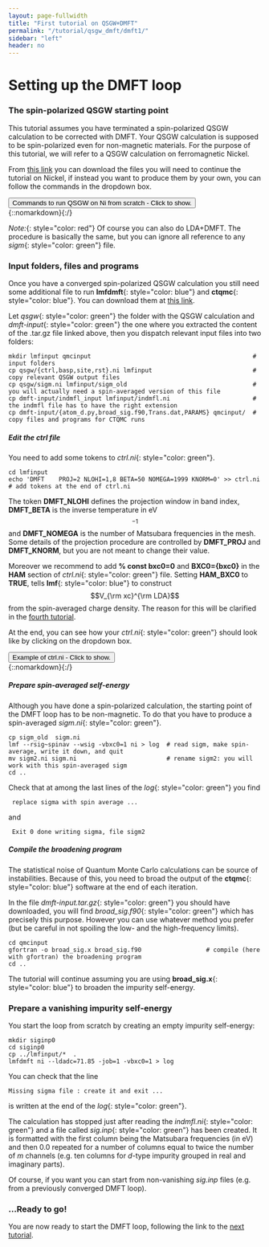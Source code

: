 ```yaml
---
layout: page-fullwidth
title: "First tutorial on QSGW+DMFT"
permalink: "/tutorial/qsgw_dmft/dmft1/"
sidebar: "left"
header: no
---
```


# Setting up the DMFT loop

### The spin-polarized QSGW starting point 

This tutorial assumes you have terminated a spin-polarized QSGW calculation to be corrected with DMFT. Your QSGW calculation is supposed to be spin-polarized even for non-magnetic materials. For the purpose of this tutorial, we will refer to a QSGW calculation on ferromagnetic Nickel.

From [this link](https://lordcephei.github.io/assets/download/inputfiles/qsgw_ni.tar.gz) you can download the files you will need to continue the tutorial on Nickel, if instead you want to produce them by your own, you can follow the commands in the dropdown box.

<div onclick="elm = document.getElementById('qsgw_ni'); if(elm.style.display == 'none') elm.style.display = 'block'; else elm.style.display = 'none';"><button type="button" class="button tiny radius">Commands to run QSGW on Ni from scratch - Click to show.</button></div>
{::nomarkdown}<div style="display:none;margin:0px 25px 0px 25px;"id="qsgw_ni">{:/}

The file *init.ni*{: style="color: green"} to start from scratch is: 

```
LATTICE
   SPCGRP=225
   A=3.524 UNITS=A
SITE
   ATOM=Ni X=0 0 0
SPEC
   ATOM=Ni MMOM=0.0 0.0 0.6
```

To run a full QSGW calculation follow the commands below:

```
blm ni --gw --wsitex --mag --nit=20 --nk=12 --nkgw=8 --gmax=8.7     # see LMF tutorial for details on these flags. --mag set up for spin-polarized calculations
mv actrl.ni ctrl.ni                                              
lmfa ni                                                             # Starting guess is the atomic density
mv basp0.ni basp.ni
lmf ni                                                              # Spin-polarized DFT calculation. At convergence mmom = 0.59
lmfgwd ni  --jobgw=-1                                               # GWinput
lmgwsc --wt --code2 --sym -maxit=20 --metal --getsigp --tol=2e-5 ni # actual QSGW loop
```
The value of the parameters are a pretty low on purpose to run a QSGW loop in a reasonable time. We recommend to run the last step on a parallel machine (use the **\-\-openmp**{: style="color: blue"} or the **\-\-mpi**{: style="color: blue"} flag). 

{::nomarkdown}</div>{:/}

*Note:*{: style="color: red"} Of course you can also do LDA+DMFT. The procedure is basically the same, but you can ignore all reference to any *sigm*{: style="color: green"} file.

### Input folders, files and programs

Once you have a converged spin-polarized QSGW calculation you still need some additional file to run **lmfdmft**{: style="color: blue"} and **ctqmc**{: style="color: blue"}. You can download them at [this link](https://lordcephei.github.io/assets/download/inputfiles/dmft-input.tar.gz).

Let *qsgw*{: style="color: green"} the folder with the QSGW calculation and *dmft-input*{: style="color: green"} the one where you extracted the content of the .tar.gz file linked above, then you dispatch relevant input files into two folders:

```
mkdir lmfinput qmcinput                                             # input folders
cp qsgw/{ctrl,basp,site,rst}.ni lmfinput                            # copy relevant QSGW output files
cp qsgw/sigm.ni lmfinput/sigm_old                                   # you will actually need a spin-averaged version of this file
cp dmft-input/indmfl_input lmfinput/indmfl.ni                       # the indmfl file has to have the right extension 
cp dmft-input/{atom_d.py,broad_sig.f90,Trans.dat,PARAMS} qmcinput/  # copy files and programs for CTQMC runs
```

##### **Edit the ctrl file** 
You need to add some tokens to *ctrl.ni*{: style="color: green"}. 

```
cd lmfinput
echo 'DMFT    PROJ=2 NLOHI=1,8 BETA=50 NOMEGA=1999 KNORM=0' >> ctrl.ni  # add tokens at the end of ctrl.ni
```

The token **DMFT_NLOHI** defines the projection window in band index, **DMFT_BETA** is the inverse temperature in eV$$^{-1}$$ and **DMFT_NOMEGA** is the number of Matsubara frequencies in the mesh. Some details of the projection procedure are controlled by **DMFT_PROJ** and **DMFT_KNORM**, but you are not meant to change their value.

Moreover we recommend to add **% const bxc0=0** and **BXC0={bxc0}** in the **HAM** section of *ctrl.ni*{: style="color: green"} file. Setting **HAM_BXC0** to **TRUE**, tells **lmf**{: style="color: blue"} to construct $$V_{\rm xc}^{\rm LDA}$$ from the spin-averaged charge density. The reason for this will be clarified in the [fourth tutorial](https://lordcephei.github.io/tutorial/qsgw_dmft/dmft4).

At the end, you can see how your *ctrl.ni*{: style="color: green"} should look like by clicking on the dropdown box.
<div onclick="elm = document.getElementById('ctrl-4dmft'); if(elm.style.display == 'none') elm.style.display = 'block'; else elm.style.display = 'none';"><button type="button" class="button tiny radius">Example of ctrl.ni - Click to show.</button></div>
{::nomarkdown}<div style="display:none;margin:0px 25px 0px 25px;"id="ctrl-4dmft">{:/}

```
# Autogenerated from init.ni using:
# blm ni --gw --wsitex --mag --nit=20 --nk=12 --nkgw=8 --gmax=8.7

# Variables entering into expressions parsed by input
% const nit=20
% const met=5
% const nsp=2 so=0
% const lxcf=2 lxcf1=0 lxcf2=0     # for PBE use: lxcf=0 lxcf1=101 lxcf2=130
% const pwmode=0 pwemax=3          # Use pwmode=1 or 11 to add APWs
% const sig=12 gwemax=2 gcutb=3.3 gcutx=2.7  # GW-specific
% const nkabc=12 nkgw=8 gmax=8.7
% const bxc0=0

VERS  LM:7 FP:7 # ASA:7
IO    SHOW=f HELP=f IACTIV=f VERBOS=35,35  OUTPUT=*
EXPRESS
# Lattice vectors and site positions
  file=   site

# Basis set
  gmax=   {gmax}                   # PW cutoff for charge density
  autobas[pnu=1 loc=1 lmto=5 mto=4 gw=1 pfloat=2]

# Self-consistency
  nit=    {nit}                    # Maximum number of iterations
  mix=    B2,b=.3,k=7              # Charge density mixing parameters
  conv=   1e-5                     # Convergence tolerance (energy)
  convc=  3e-5                     # tolerance in RMS (output-input) density

# Brillouin zone
  nkabc=  {nkabc}                  # 1 to 3 values.  Use n1<0 => |n1| ~ total number
  metal=  {met}                    # Management of k-point integration weights in metals

# Potential
  nspin=  {nsp}                    # 2 for spin polarized calculations
  so=     {so}                     # 1 turns on spin-orbit coupling
  xcfun=  {lxcf},{lxcf1},{lxcf2}   # set lxcf=0 for libxc functionals

#SYMGRP i r4x r3d
HAM
      PWMODE={pwmode} PWEMIN=0 PWEMAX={pwemax}  # For APW addition to basis
      FORCES={so==0} ELIND=-0.7 
      RDSIG={sig} SIGP[EMAX={gwemax}]  # Add self-energy to LDA
      BXC0={bxc0}
GW    NKABC={nkgw} GCUTB={gcutb} GCUTX={gcutx} DELRE=.01 .1 
      GSMEAR=0.003 PBTOL=1e-3
SPEC 
  ATOM=Ni         Z= 28  R= 2.354453  LMX=3  LMXA=4  MMOM=0 0 0.6
DMFT    PROJ=2 NLOHI=1,8 BETA=50 NOMEGA=1999 KNORM=0
```
{::nomarkdown}</div>{:/}

#####  **Prepare spin-averaged self-energy**
Although you have done a spin-polarized calculation, the starting point of the DMFT loop has to be non-magnetic. To do that you have to produce a spin-averaged *sigm.ni*{: style="color: green"}. 

```
cp sigm_old  sigm.ni
lmf --rsig~spinav --wsig -vbxc0=1 ni > log  # read sigm, make spin-average, write it down, and quit
mv sigm2.ni sigm.ni                         # rename sigm2: you will work with this spin-averaged sigm 
cd ..
```

Check that at among the last lines of the *log*{: style="color: green"}  you find

```
 replace sigma with spin average ...
``` 
and 
```
 Exit 0 done writing sigma, file sigm2
```

##### **Compile the broadening program**
The statistical noise of Quantum Monte Carlo calculations can be source of instabilities. Because of this, you need to broad the output of the **ctqmc**{: style="color: blue"} software at the end of each iteration.

In the file *dmft-input.tar.gz*{: style="color: green"} you should have downloaded, you will find *broad_sig.f90*{: style="color: green"} which has precisely this purpose. 
However you can use whatever method you prefer (but be careful in not spoiling the low- and the high-frequency limits).

```
cd qmcinput
gfortran -o broad_sig.x broad_sig.f90                  # compile (here with gfortran) the broadening program
cd ..
```
The tutorial will continue assuming you are using **broad_sig.x**{: style="color: blue"} to broaden the impurity self-energy.

### Prepare a vanishing impurity self-energy 
You start the loop from scratch by creating an empty impurity self-energy: 

```
mkdir siginp0
cd siginp0
cp ../lmfinput/*  . 
lmfdmft ni --ldadc=71.85 -job=1 -vbxc0=1 > log
```

You can check that the line 
```
Missing sigma file : create it and exit ...
```
 is written at the end of the *log*{: style="color: green"}.

The calculation has stopped just after reading the *indmfl.ni*{: style="color: green"} and a file called *sig.inp*{: style="color: green"} has been created. It is formatted with the first column being the Matsubara frequencies (in eV) and then 0.0 repeated for a number of columns equal to twice the number of _m_ channels (e.g. ten columns for _d_-type impurity grouped in real and imaginary parts).

Of course, if you want you can start from non-vanishing *sig.inp* files (e.g. from a previously converged DMFT loop).

### ...Ready to go!

You are now ready to start the DMFT loop, following the link to the [next tutorial](https://lordcephei.github.io/tutorial/qsgw_dmft/dmft2).
